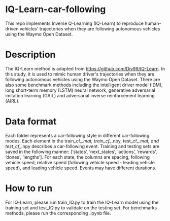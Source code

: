 # IQ-Learn-car-following
This repo implements Inverse Q-Learning (IQ-Learn) to reproduce human-driven vehicles' trajectories when they are following autonomous vehicles using the Waymo Open Dataset.
# Description
The IQ-Learn method is adapted from https://github.com/Div99/IQ-Learn. In this study, it is used to mimic human driver's trajectories when they are following autonomous vehicles using the Waymo Open Dataset. There are also some benchmark methods including the intelligent driver model (IDM), long short-term memory (LSTM) neural network, generative adversarial imitation learning (GAIL) and adversarial inverse reinforcement learning (AIRL).
# Data format
Each folder represents a car-following style in different car-following modes. Each element in the train_cf_*.mat, train_cf_*.npy, test_cf_*.mat, and test_cf_*.npy describes a car-following event. Training and testing sets are saved in the following manner: [‘states’, ‘next_states’, ‘actions’, ‘rewards’, ‘dones’, ‘lengths’]. For each state, the columns are spacing, following vehicle speed, relative speed (following vehicle speed - leading vehicle speed), and leading vehicle speed. Events may have different durations.
# How to run
For IQ-Learn, please run train_IQ.py to train the IQ-Learn model using the training set and test_IQ.py to validate on the testing set. For benchmarks methods, please run the corresponding .ipynb file.
